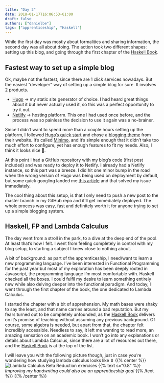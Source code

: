 ```yaml
---
title: "Day 2"
date: 2018-01-17T16:06:53+01:00
draft: false
authors: ["danielbe"]
tags: ["apprenticeship", "Haskell"]
---
```


While the first day was mostly about formalities and sharing information, the second day was all about doing. The action took two different shapes: setting up this blog, and going through the first chapter of the [Haskell Book](http://haskellbook.com/).

## Fastest way to set up a simple blog

Ok, maybe not the fastest, since there are 1 click services nowadays. But the easiest “developer” way of setting up a simple blog for sure. It involves 2 products.

* [Hugo](https://gohugo.io/) -> my static site generator of choice. I had heard great things about it but never actually used it, so this was a perfect opportunity to try it out.
* [Netlify](https://www.netlify.com/) -> hosting platform. This one I had used once before, and the process was so painless the decision to use it again was a no-brainer.

Since I didn’t want to spend more than a couple hours setting up the platform, I followed [Hugo’s quick start](https://gohugo.io/getting-started/quick-start/) and chose a [blogging theme](https://themes.gohugo.io/tags/blog/) from their website. It’s called [Minimo](https://themes.gohugo.io/minimo/), and it’s simple enough that it didn’t take too much effort to configure, yet has enough features to fit my needs. Also, I think it looks nice 🙌.

At this point I had a GitHub repository with my blog’s code (first post included) and was ready to deploy it to Netlify. I already had a Netlify instance, so this part was a breeze. I did hit one minor bump in the road when the wrong version of Hugo was being used on deployment by default, but some quick googling landed me [this article](https://www.netlify.com/blog/2017/04/11/netlify-plus-hugo-0.20-and-beyond/) and that solved my issue immediately.

The cool thing about this setup, is that I only need to push a new post to the master branch in my GitHub repo and it’ll get immediately deployed. The whole process was easy, fast and definitely worth it for anyone trying to set up a simple blogging system.

## Haskell, FP and Lambda Calculus

The day went from a stroll in the park, to a dive at the deep end of the pool. At least that’s how I felt. I went from feeling completely in control with my blog setup, to starting a subject I knew close to nothing about.

A bit of background: as part of the apprenticeship, I need/want to learn a new programming language. I’ve been interested in Functional Programming for the past year but most of my exploration has been deeply rooted in Javascript, the programming language I’m most comfortable with. Haskell checked all the boxes. I could fulfil my desire to learn something entirely new while also delving deeper into the functional paradigm. And today, I went through the first chapter of the book, the one dedicated to Lambda Calculus.

I started the chapter with a bit of apprehension. My math bases were shaky to say the least, and that name carries around a bad reputation. But my fears turned out to be completely unfounded, as the [Haskell Book](http://haskellbook.com/) delivers on it’s promise of teaching without assuming any previous background. Of course, some algebra is needed, but apart from that, the chapter felt incredibly accessible. Needless to say, it left me wanting to read more, an amazing sensation on an academic book. I won’t go into any explanations or details about Lambda Calculus, since there are a lot of resources out there, and the [Haskell Book](http://haskellbook.com/) is at the top of the list.

I will leave you with the following picture though, just in case you’re wondering how studying lambda calculus looks like ⬇
{{% center %}}
![Lambda Calculus Beta Reduction exercises](/img/lambda_study.jpg)
{{% text s="0.8" %}}
_Improving my handwriting could also be an apprenticeship goal_
{{% /text %}}
{{% /center %}}
